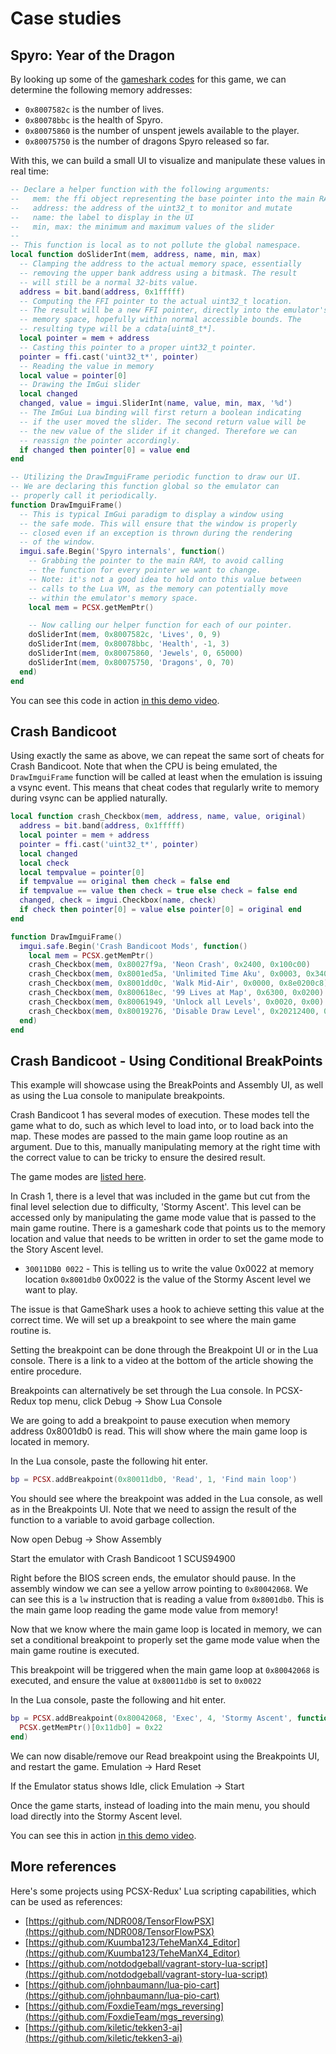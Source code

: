 # Case studies

## Spyro: Year of the Dragon

By looking up some of the [gameshark codes](https://www.cheatcc.com/psx/codes/spyroyotd.html) for this game, we can determine the following memory addresses:

- `0x8007582c` is the number of lives.
- `0x80078bbc` is the health of Spyro.
- `0x80075860` is the number of unspent jewels available to the player.
- `0x80075750` is the number of dragons Spyro released so far.

With this, we can build a small UI to visualize and manipulate these values in real time:

```lua
-- Declare a helper function with the following arguments:
--   mem: the ffi object representing the base pointer into the main RAM
--   address: the address of the uint32_t to monitor and mutate
--   name: the label to display in the UI
--   min, max: the minimum and maximum values of the slider
--
-- This function is local as to not pollute the global namespace.
local function doSliderInt(mem, address, name, min, max)
  -- Clamping the address to the actual memory space, essentially
  -- removing the upper bank address using a bitmask. The result
  -- will still be a normal 32-bits value.
  address = bit.band(address, 0x1fffff)
  -- Computing the FFI pointer to the actual uint32_t location.
  -- The result will be a new FFI pointer, directly into the emulator's
  -- memory space, hopefully within normal accessible bounds. The
  -- resulting type will be a cdata[uint8_t*].
  local pointer = mem + address
  -- Casting this pointer to a proper uint32_t pointer.
  pointer = ffi.cast('uint32_t*', pointer)
  -- Reading the value in memory
  local value = pointer[0]
  -- Drawing the ImGui slider
  local changed
  changed, value = imgui.SliderInt(name, value, min, max, '%d')
  -- The ImGui Lua binding will first return a boolean indicating
  -- if the user moved the slider. The second return value will be
  -- the new value of the slider if it changed. Therefore we can
  -- reassign the pointer accordingly.
  if changed then pointer[0] = value end
end

-- Utilizing the DrawImguiFrame periodic function to draw our UI.
-- We are declaring this function global so the emulator can
-- properly call it periodically.
function DrawImguiFrame()
  -- This is typical ImGui paradigm to display a window using
  -- the safe mode. This will ensure that the window is properly
  -- closed even if an exception is thrown during the rendering
  -- of the window.
  imgui.safe.Begin('Spyro internals', function()
    -- Grabbing the pointer to the main RAM, to avoid calling
    -- the function for every pointer we want to change.
    -- Note: it's not a good idea to hold onto this value between
    -- calls to the Lua VM, as the memory can potentially move
    -- within the emulator's memory space.
    local mem = PCSX.getMemPtr()

    -- Now calling our helper function for each of our pointer.
    doSliderInt(mem, 0x8007582c, 'Lives', 0, 9)
    doSliderInt(mem, 0x80078bbc, 'Health', -1, 3)
    doSliderInt(mem, 0x80075860, 'Jewels', 0, 65000)
    doSliderInt(mem, 0x80075750, 'Dragons', 0, 70)
  end)
end
```

You can see this code in action [in this demo video](https://youtu.be/WeHXTLDy5rs).

## Crash Bandicoot

Using exactly the same as above, we can repeat the same sort of cheats for Crash Bandicoot. Note that when the CPU is being emulated, the `DrawImguiFrame` function will be called at least when the emulation is issuing a vsync event. This means that cheat codes that regularly write to memory during vsync can be applied naturally.

```lua
local function crash_Checkbox(mem, address, name, value, original)
  address = bit.band(address, 0x1fffff)
  local pointer = mem + address
  pointer = ffi.cast('uint32_t*', pointer)
  local changed
  local check
  local tempvalue = pointer[0]
  if tempvalue == original then check = false end
  if tempvalue == value then check = true else check = false end
  changed, check = imgui.Checkbox(name, check)
  if check then pointer[0] = value else pointer[0] = original end
end

function DrawImguiFrame()
  imgui.safe.Begin('Crash Bandicoot Mods', function()
    local mem = PCSX.getMemPtr()
    crash_Checkbox(mem, 0x80027f9a, 'Neon Crash', 0x2400, 0x100c00)
    crash_Checkbox(mem, 0x8001ed5a, 'Unlimited Time Aku', 0x0003, 0x3403)
    crash_Checkbox(mem, 0x8001dd0c, 'Walk Mid-Air', 0x0000, 0x8e0200c8)
    crash_Checkbox(mem, 0x800618ec, '99 Lives at Map', 0x6300, 0x0200)
    crash_Checkbox(mem, 0x80061949, 'Unlock all Levels', 0x0020, 0x00)
    crash_Checkbox(mem, 0x80019276, 'Disable Draw Level', 0x20212400, 0x20210c00)
  end)
end
```

## Crash Bandicoot - Using Conditional BreakPoints

This example will showcase using the BreakPoints and Assembly UI, as well as using the Lua console to manipulate breakpoints.

Crash Bandicoot 1 has several modes of execution. These modes tell the game what to do, such as which level to load into, or to load back into the map. These modes are passed to the main game loop routine as an argument. Due to this, manually manipulating memory at the right time with the correct value to can be tricky to ensure the desired result.

The game modes are [listed here](https://github.com/wurlyfox/crashutils/blob/da21a40a3e8928762eb58b551a54a6e6f8ed73e9/doc/crash/disasm_guide.txt#L131).

In Crash 1, there is a level that was included in the game but cut from the final level selection due to difficulty, 'Stormy Ascent'. This level can be accessed only by manipulating the game mode value that is passed to the main game routine. There is a gameshark code that points us to the memory location and value that needs to be written in order to set the game mode to the Story Ascent level.

- `30011DB0 0022` - This is telling us to write the value 0x0022 at memory location `0x8001db0` 0x0022 is the value of the Stormy Ascent level we want to play.

The issue is that GameShark uses a hook to achieve setting this value at the correct time. We will set up a breakpoint to see where the main game routine is.

Setting the breakpoint can be done through the Breakpoint UI or in the Lua console. There is a link to a video at the bottom of the article showing the entire procedure.

Breakpoints can alternatively be set through the Lua console. In PCSX-Redux top menu, click Debug → Show Lua Console

We are going to add a breakpoint to pause execution when memory address 0x8001db0 is read. This will show where the main game loop is located in memory.

In the Lua console, paste the following hit enter.

```lua
bp = PCSX.addBreakpoint(0x80011db0, 'Read', 1, 'Find main loop')
```

You should see where the breakpoint was added in the Lua console, as well as in the Breakpoints UI. Note that we need to assign the result of the function to a variable to avoid garbage collection.

Now open Debug → Show Assembly

Start the emulator with Crash Bandicoot 1 SCUS94900

Right before the BIOS screen ends, the emulator should pause. In the assembly window we can see a yellow arrow pointing to `0x80042068`. We can see this is a `lw` instruction that is reading a value from `0x8001db0`. This is the main game loop reading the game mode value from memory!

Now that we know where the main game loop is located in memory, we can set a conditional breakpoint to properly set the game mode value when the main game routine is executed.

This breakpoint will be triggered when the main game loop at `0x80042068` is executed, and ensure the value at `0x80011db0` is set to `0x0022`

In the Lua console, paste the following and hit enter.

```lua
bp = PCSX.addBreakpoint(0x80042068, 'Exec', 4, 'Stormy Ascent', function()
  PCSX.getMemPtr()[0x11db0] = 0x22
end)
```

We can now disable/remove our Read breakpoint using the Breakpoints UI, and restart the game. Emulation → Hard Reset

If the Emulator status shows Idle, click Emulation → Start

Once the game starts, instead of loading into the main menu, you should load directly into the Stormy Ascent level.

You can see this in action [in this demo video](https://youtu.be/BczviiXUYOY).

## More references

Here's some projects using PCSX-Redux' Lua scripting capabilities, which can be used as references:

- [https://github.com/NDR008/TensorFlowPSX](https://github.com/NDR008/TensorFlowPSX)
- [https://github.com/Kuumba123/TeheManX4_Editor](https://github.com/Kuumba123/TeheManX4_Editor)
- [https://github.com/notdodgeball/vagrant-story-lua-script](https://github.com/notdodgeball/vagrant-story-lua-script)
- [https://github.com/johnbaumann/lua-pio-cart](https://github.com/johnbaumann/lua-pio-cart)
- [https://github.com/FoxdieTeam/mgs_reversing](https://github.com/FoxdieTeam/mgs_reversing)
- [https://github.com/kiletic/tekken3-ai](https://github.com/kiletic/tekken3-ai)

